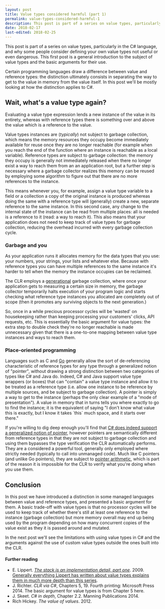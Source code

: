 ```yaml
---
layout: post
title: Value types considered harmful (part 1)
permalink: value-types-considered-harmful-1
description: This post is part of a series on value types, particularly in the C# language, and why some people consider defining your own value types not useful or even dangerous.
date: 2018-02-17
last-edited: 2018-02-25
---
```


This post is part of a series on value types, particularly in the C# language, and why some people consider defining your own value types not useful or even dangerous.
This first post is a general introduction to the subject of value types and the basic arguments for their use.

Certain programming languages draw a difference between value and reference types: the distinction ultimately consists in separating the way to get to the value in memory from the value itself. In this post we'll be mostly looking at how the distinction applies to C#.

## Wait, what's a value type again?

Evaluating a value type expression lends a new instance of the value in its entirety, whereas with reference types there is something over and above the value which is a reference to the value.

Value types instances are (*typically*) not subject to garbage collection, which means the memory resources they occupy become immediately available for reuse once they are no longer reachable (for example when you reach the end of the function where an instance is reachable as a local variable). Reference types are subject to garbage collection: the memory they occupy is generally not immediately released when there no longer exist a way to reach them from an an application root, but a further step is necessary where a garbage collector realizes this memory can be reused by employing some algorithm to figure out that there are no more references to the instance.

This means whenever you, for example, assign a value type variable to a field or a collection a copy of the original instance is produced whereas doing the same with a reference type will (generally) create a new, separate reference to the same instance. In this second case, any change to the internal state of the instance can be read from multiple places: all is needed is a reference to it (read: a way to reach it). This also means that your application does not need to keep track of value types for garbage collection, reducing the overhead incurred with every garbage collection cycle.

### Garbage and you

As your application runs it allocates memory for the data types that you use: your numbers, your strings, your lists and whatever else. Because with reference types you can have multiple references to the same instance it's harder to tell when the memory the instance occupies can be reclaimed.

The CLR employs a [generational][1] garbage collection, where once your application gets to measuring a certain size in memory, the garbage collector temporarily halts execution of your program logic and starts checking what reference type instances you allocated are completely out of scope (then it promotes any surviving objects to the next generation.)

So, once in a while precious processor cycles will be 'wasted' on housekeeping rather than keeping processing your customers' clicks, API requests, etc. This is essentially the basic argument for value types: the extra step to double check they're no longer reachable is made unnecessary given that there is a one-to-one mapping between value type instances and ways to reach them.

### Place-oriented programming

Languages such as C and [Go][2] generally allow the sort of de-referencing characteristic of reference types for any type through a generalized notion of "pointer", without drawing a strong distinction between two categories of types like C# and Java do. Indeed, C# and Java support value type wrappers (or boxes) that can "contain" a value type instance and allow it to be treated as a reference type (i.e. allow one instance to be reference by multiple sources, and be subject to garbage collection). A pointer is simply a way to get to the instance (perhaps the only clear example of a "mode of presentation"). A value in memory that in turns tells you where exactly to go to find the instance; it is the equivalent of saying "I don't know what value this is exactly, but I know it takes \`this\` much space, and it starts over there."

If you're willing to dig deep enough you'll find that [C# does indeed support a generalized notion of pointer][3], however pointers are semantically different from reference types in that they are not subject to garbage collection and using them bypasses the type verification the CLR automatically performs. They are a considered a powerful tool, generally only employed where strictly needed (typically to call into unmanaged code). Much like C pointers (and unlike Go pointers), they are subject to [pointer arithmetic][4], which is part of the reason it is impossible for the CLR to verify what you're doing when you use them.

## Conclusion

In this post we have introduced a distinction in some managed languages between value and reference types, and presented a basic argument for them. A basic trade-off with value types is that no processor cycles will be used to keep track of whether there's still at least one reference to the instance (garbage collection) but more memory overall may end up being used by the program depending on how many concurrent copies of the value exist as they it is passed around and mutated.

In the next post we'll see the limitations with using value types in C# and the arguments against the use of custom value types outside the ones built into the CLR.

#### Further reading
- E. Lippert. *[The stack is an implementation detail, part one][5]*. 2009.
    [Generally everything Lippert has written about value types explains them in much more depth than this series][6].
- J. Richter. *CLR via C#*, Chapters 5, 19. Fourth printing: Microsoft Press 2014.
    The basic argument for value types is from Chapter 5 here.
- J. Skeet. *C# in depth*, Chapter 2.2. Manning Publications 2014.
- Rich Hickey. *The value of values*. 2012.

[1]: https://docs.microsoft.com/en-us/dotnet/standard/garbage-collection/fundamentals#generations
[2]: https://tour.golang.org/moretypes/1
[3]: https://docs.microsoft.com/en-us/dotnet/csharp/programming-guide/unsafe-code-pointers/pointer-types
[4]: https://docs.microsoft.com/en-us/dotnet/csharp/programming-guide/unsafe-code-pointers/arithmetic-operations-on-pointers
[5]: https://blogs.msdn.microsoft.com/ericlippert/2009/04/27/the-stack-is-an-implementation-detail-part-one/
[6]: https://blogs.msdn.microsoft.com/ericlippert/tag/value-types/
